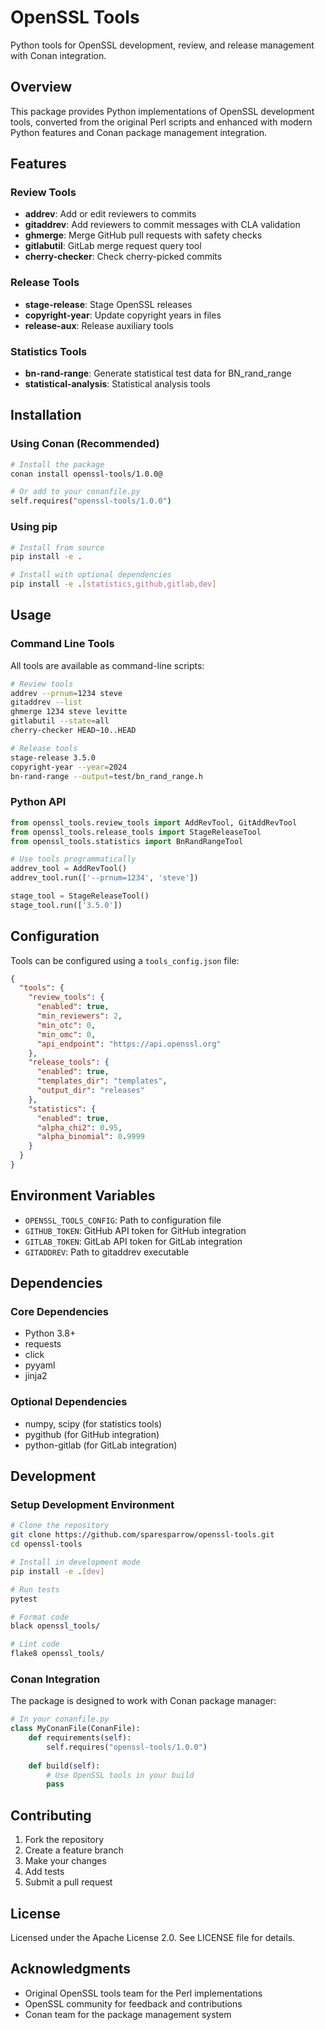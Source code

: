 # OpenSSL Tools

Python tools for OpenSSL development, review, and release management with Conan integration.

## Overview

This package provides Python implementations of OpenSSL development tools, converted from the original Perl scripts and enhanced with modern Python features and Conan package management integration.

## Features

### Review Tools
- **addrev**: Add or edit reviewers to commits
- **gitaddrev**: Add reviewers to commit messages with CLA validation
- **ghmerge**: Merge GitHub pull requests with safety checks
- **gitlabutil**: GitLab merge request query tool
- **cherry-checker**: Check cherry-picked commits

### Release Tools
- **stage-release**: Stage OpenSSL releases
- **copyright-year**: Update copyright years in files
- **release-aux**: Release auxiliary tools

### Statistics Tools
- **bn-rand-range**: Generate statistical test data for BN_rand_range
- **statistical-analysis**: Statistical analysis tools

## Installation

### Using Conan (Recommended)

```bash
# Install the package
conan install openssl-tools/1.0.0@

# Or add to your conanfile.py
self.requires("openssl-tools/1.0.0")
```

### Using pip

```bash
# Install from source
pip install -e .

# Install with optional dependencies
pip install -e .[statistics,github,gitlab,dev]
```

## Usage

### Command Line Tools

All tools are available as command-line scripts:

```bash
# Review tools
addrev --prnum=1234 steve
gitaddrev --list
ghmerge 1234 steve levitte
gitlabutil --state=all
cherry-checker HEAD~10..HEAD

# Release tools
stage-release 3.5.0
copyright-year --year=2024
bn-rand-range --output=test/bn_rand_range.h
```

### Python API

```python
from openssl_tools.review_tools import AddRevTool, GitAddRevTool
from openssl_tools.release_tools import StageReleaseTool
from openssl_tools.statistics import BnRandRangeTool

# Use tools programmatically
addrev_tool = AddRevTool()
addrev_tool.run(['--prnum=1234', 'steve'])

stage_tool = StageReleaseTool()
stage_tool.run(['3.5.0'])
```

## Configuration

Tools can be configured using a `tools_config.json` file:

```json
{
  "tools": {
    "review_tools": {
      "enabled": true,
      "min_reviewers": 2,
      "min_otc": 0,
      "min_omc": 0,
      "api_endpoint": "https://api.openssl.org"
    },
    "release_tools": {
      "enabled": true,
      "templates_dir": "templates",
      "output_dir": "releases"
    },
    "statistics": {
      "enabled": true,
      "alpha_chi2": 0.95,
      "alpha_binomial": 0.9999
    }
  }
}
```

## Environment Variables

- `OPENSSL_TOOLS_CONFIG`: Path to configuration file
- `GITHUB_TOKEN`: GitHub API token for GitHub integration
- `GITLAB_TOKEN`: GitLab API token for GitLab integration
- `GITADDREV`: Path to gitaddrev executable

## Dependencies

### Core Dependencies
- Python 3.8+
- requests
- click
- pyyaml
- jinja2

### Optional Dependencies
- numpy, scipy (for statistics tools)
- pygithub (for GitHub integration)
- python-gitlab (for GitLab integration)

## Development

### Setup Development Environment

```bash
# Clone the repository
git clone https://github.com/sparesparrow/openssl-tools.git
cd openssl-tools

# Install in development mode
pip install -e .[dev]

# Run tests
pytest

# Format code
black openssl_tools/

# Lint code
flake8 openssl_tools/
```

### Conan Integration

The package is designed to work with Conan package manager:

```python
# In your conanfile.py
class MyConanFile(ConanFile):
    def requirements(self):
        self.requires("openssl-tools/1.0.0")
    
    def build(self):
        # Use OpenSSL tools in your build
        pass
```

## Contributing

1. Fork the repository
2. Create a feature branch
3. Make your changes
4. Add tests
5. Submit a pull request

## License

Licensed under the Apache License 2.0. See LICENSE file for details.

## Acknowledgments

- Original OpenSSL tools team for the Perl implementations
- OpenSSL community for feedback and contributions
- Conan team for the package management system